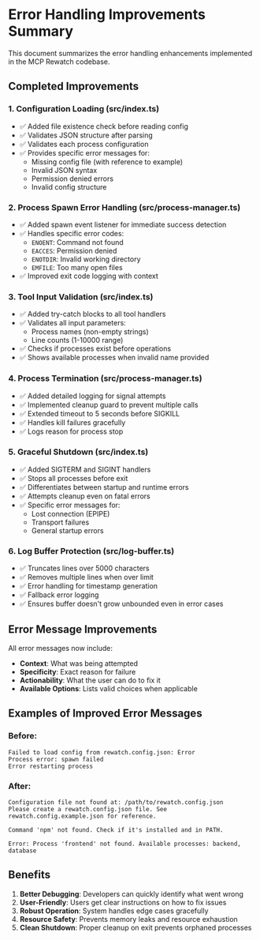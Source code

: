 # Error Handling Improvements Summary

This document summarizes the error handling enhancements implemented in the MCP Rewatch codebase.

## Completed Improvements

### 1. Configuration Loading (src/index.ts)
- ✅ Added file existence check before reading config
- ✅ Validates JSON structure after parsing
- ✅ Validates each process configuration
- ✅ Provides specific error messages for:
  - Missing config file (with reference to example)
  - Invalid JSON syntax
  - Permission denied errors
  - Invalid config structure

### 2. Process Spawn Error Handling (src/process-manager.ts)
- ✅ Added spawn event listener for immediate success detection
- ✅ Handles specific error codes:
  - `ENOENT`: Command not found
  - `EACCES`: Permission denied
  - `ENOTDIR`: Invalid working directory  
  - `EMFILE`: Too many open files
- ✅ Improved exit code logging with context

### 3. Tool Input Validation (src/index.ts)
- ✅ Added try-catch blocks to all tool handlers
- ✅ Validates all input parameters:
  - Process names (non-empty strings)
  - Line counts (1-10000 range)
- ✅ Checks if processes exist before operations
- ✅ Shows available processes when invalid name provided

### 4. Process Termination (src/process-manager.ts)
- ✅ Added detailed logging for signal attempts
- ✅ Implemented cleanup guard to prevent multiple calls
- ✅ Extended timeout to 5 seconds before SIGKILL
- ✅ Handles kill failures gracefully
- ✅ Logs reason for process stop

### 5. Graceful Shutdown (src/index.ts)
- ✅ Added SIGTERM and SIGINT handlers
- ✅ Stops all processes before exit
- ✅ Differentiates between startup and runtime errors
- ✅ Attempts cleanup even on fatal errors
- ✅ Specific error messages for:
  - Lost connection (EPIPE)
  - Transport failures
  - General startup errors

### 6. Log Buffer Protection (src/log-buffer.ts)
- ✅ Truncates lines over 5000 characters
- ✅ Removes multiple lines when over limit
- ✅ Error handling for timestamp generation
- ✅ Fallback error logging
- ✅ Ensures buffer doesn't grow unbounded even in error cases

## Error Message Improvements

All error messages now include:
- **Context**: What was being attempted
- **Specificity**: Exact reason for failure
- **Actionability**: What the user can do to fix it
- **Available Options**: Lists valid choices when applicable

## Examples of Improved Error Messages

### Before:
```
Failed to load config from rewatch.config.json: Error
Process error: spawn failed
Error restarting process
```

### After:
```
Configuration file not found at: /path/to/rewatch.config.json
Please create a rewatch.config.json file. See rewatch.config.example.json for reference.

Command 'npm' not found. Check if it's installed and in PATH.

Error: Process 'frontend' not found. Available processes: backend, database
```

## Benefits

1. **Better Debugging**: Developers can quickly identify what went wrong
2. **User-Friendly**: Users get clear instructions on how to fix issues
3. **Robust Operation**: System handles edge cases gracefully
4. **Resource Safety**: Prevents memory leaks and resource exhaustion
5. **Clean Shutdown**: Proper cleanup on exit prevents orphaned processes